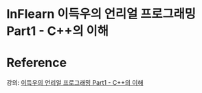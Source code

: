 # InFlearn 이득우의 언리얼 프로그래밍 Part1 - C++의 이해


# Reference
강의: [이득우의 언리얼 프로그래밍 Part1 - C++의 이해](https://www.inflearn.com/course/%EC%9D%B4%EB%93%9D%EC%9A%B0-%EC%96%B8%EB%A6%AC%EC%96%BC-%ED%94%84%EB%A1%9C%EA%B7%B8%EB%9E%98%EB%B0%8D-part-1)
